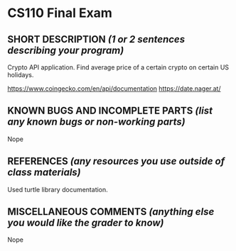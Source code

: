 # CS110 Final Exam

## SHORT DESCRIPTION *(1 or 2 sentences describing your program)*
Crypto API application. Find average price of a certain crypto on certain US holidays.

https://www.coingecko.com/en/api/documentation
https://date.nager.at/

## KNOWN BUGS AND INCOMPLETE PARTS *(list any known bugs or non-working parts)*
Nope

## REFERENCES *(any resources you use outside of class materials)*
Used turtle library documentation.

## MISCELLANEOUS COMMENTS *(anything else you would like the grader to know)*
Nope